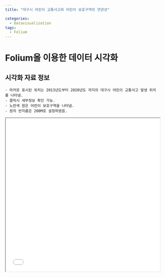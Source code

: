 ```yaml
---
title: "대구시 어린이 교통사고와 어린이 보호구역의 연관성"

categories:
  - Datavisualization
tags:
  - Folium
---
```

# Folium을 이용한 데이터 시각화

## 시각화 자료 정보
    - 마커로 표시된 위치는 2013년도부터 2020년도 까지의 대구시 어린이 교통사고 발생 위치를 나타냄.
    - 클릭시 세부정보 확인 가능.
    - 노란색 원은 어런이 보호구역을 나타냄.
    - 원의 반지름은 200M로 설정하였음.

<div class="content" stype="transform: translate3d(0px, 0px, 0px);">
     <iframe src="/assets/html/posts/2021-07-16/index.html" width="100%" height="500pt"></iframe>
</div>
